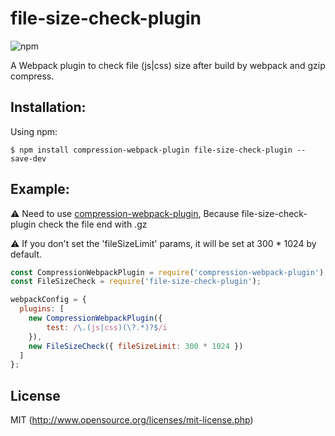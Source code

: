 # file-size-check-plugin
![npm](https://img.shields.io/npm/dw/file-size-check-plugin?label=npm%20install)

A Webpack plugin to check file (js|css) size after build by webpack and gzip compress.

## Installation:

Using npm:
```shell
$ npm install compression-webpack-plugin file-size-check-plugin --save-dev 
```

## Example:

⚠️ Need to use [compression-webpack-plugin](https://github.com/webpack-contrib/compression-webpack-plugin), Because file-size-check-plugin check the file end with .gz 

⚠️ If you don't set the 'fileSizeLimit' params, it will be set at 300 * 1024 by default.

``` javascript
const CompressionWebpackPlugin = require('compression-webpack-plugin');
const FileSizeCheck = require('file-size-check-plugin');

webpackConfig = {
  plugins: [
    new CompressionWebpackPlugin({
        test: /\.(js|css)(\?.*)?$/i
    }),
    new FileSizeCheck({ fileSizeLimit: 300 * 1024 })
  ]
};
```

## License

MIT (http://www.opensource.org/licenses/mit-license.php)

